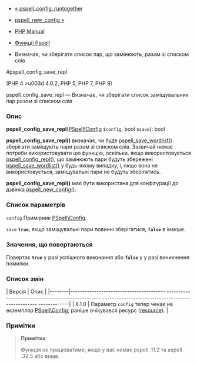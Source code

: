- [«
pspell_config_runtogether](function.pspell-config-runtogether.md)
- [pspell_new_config »](function.pspell-new-config.md)

- [PHP Manual](index.md)
- [Функції Pspell](ref.pspell.md)
- Визначає, чи зберігати список пар, що замінюють, разом зі списком
слів

#pspell_config_save_repl

(PHP 4 \>u003d 4.0.2, PHP 5, PHP 7, PHP 8)

pspell_config_save_repl — Визначає, чи зберігати список заміщувальних пар
разом зі списком слів

### Опис

**pspell_config_save_repl**([PSpell\Config](class.pspell-config.md)
`$config`, bool `$save`): bool

**pspell_config_save_repl()** визначає, чи буде
[pspell_save_wordlist()](function.pspell-save-wordlist.md) зберігати
заміщують пари разом зі списком слів. Зазвичай немає потреби
використовувати цю функцію, оскільки, якщо використовується
[pspell_config_repl()](function.pspell-config-repl.md), що замінюють
пари будуть збережені
[pspell_save_wordlist()](function.pspell-save-wordlist.md) у будь-якому
випадку, і, якщо вона не використовується, заміщувальні пари не будуть
зберігатись.

**pspell_config_save_repl()** має бути використана для конфігурації
до дзвінка [pspell_new_config()](function.pspell-new-config.md).

### Список параметрів

`config`
Примірник [PSpell\Config](class.pspell-config.md).

`save`
**`true`**, якщо заміщувальні пари повинні зберігатися, **`false`** в
інакше.

### Значення, що повертаються

Повертає **`true`** у разі успішного виконання або **`false`** у
у разі виникнення помилки.

### Список змін

| Версія | Опис |
|--------|---------------------------------------- -------------------------------------------------- -------------------------------------------------- -------------|
| 8.1.0 | Параметр `config` тепер чекає на екземпляр [PSpell\Config](class.pspell-config.md); раніше очікувався ресурс ([resource](language.types.resource.md)). |

### Примітки

> **Примітка**:
>
> Функція не працюватиме, якщо у вас немає pspell .11.2 та aspell .32.5
> або вище.
